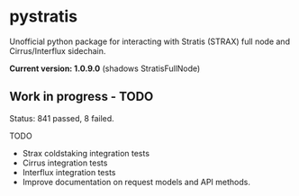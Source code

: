 # pystratis
Unofficial python package for interacting with Stratis (STRAX) full node and Cirrus/Interflux sidechain.

**Current version: 1.0.9.0** (shadows StratisFullNode)

## Work in progress - TODO
Status: 841 passed, 8 failed.

TODO
- Strax coldstaking integration tests 
- Cirrus integration tests
- Interflux integration tests
- Improve documentation on request models and API methods.